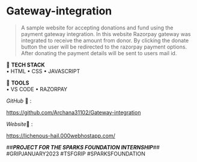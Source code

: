 # Gateway-integration
> A sample website for accepting donations and fund using the payment gateway integration. In this website Razorpay gateway was integrated to receive the amount from donor.
By clicking the donate button the user will be redirected to the razorpay payment options. After donating the payment details will be sent to users mail id.


:round_pushpin: **TECH STACK**    
	• HTML
	• CSS
	• JAVASCRIPT


:mag_right: **TOOLS**     
	• VS CODE
	• RAZORPAY


*GitHub* 🔗 :

https://github.com/Archana31102/Gateway-integration

*Website*🔗 :

https://lichenous-hail.000webhostapp.com/

##***PROJECT FOR THE SPARKS FOUNDATION INTERNSHIP***##    
#GRIPJANUARY2023  #TSFGRIP   #SPARKSFOUNDATION
